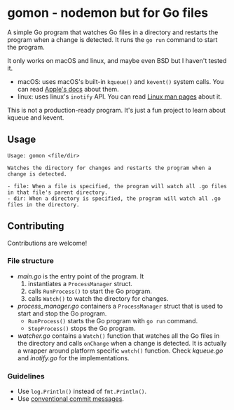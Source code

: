 # gomon - nodemon but for Go files

A simple Go program that watches Go files in a directory and restarts the program when a change is detected. It runs the `go run` command to start the program.

It only works on macOS and linux, and maybe even BSD but I haven't tested it.

- macOS: uses macOS's built-in `kqueue()` and `kevent()` system calls. You can read [Apple's docs](https://developer.apple.com/library/archive/documentation/System/Conceptual/ManPages_iPhoneOS/man2/kqueue.2.html) about them.
- linux: uses linux's `inotify` API. You can read [Linux man pages](https://man7.org/linux/man-pages/man7/inotify.7.html) about it.

This is not a production-ready program. It's just a fun project to learn about kqueue and kevent.

## Usage

```
Usage: gomon <file/dir>

Watches the directory for changes and restarts the program when a change is detected.

- file: When a file is specified, the program will watch all .go files in that file's parent directory.
- dir: When a directory is specified, the program will watch all .go files in the directory.
```

## Contributing

Contributions are welcome!

### File structure

- _main.go_ is the entry point of the program. It
  1. instantiates a `ProcessManager` struct.
  2. calls `RunProcess()` to start the Go program.
  3. calls `Watch()` to watch the directory for changes.
- _process_manager.go_ containers a `ProcessManager` struct that is used to start and stop the Go program.
  - `RunProcess()` starts the Go program with `go run` command.
  - `StopProcess()` stops the Go program.
- _watcher.go_ contains a `Watch()` function that watches all the Go files in the directory and calls `onChange` when a change is detected. It is actually a wrapper around platform specific `watch()` function. Check _kqueue.go_ and _inotify.go_ for the implementations.

### Guidelines

- Use `log.Println()` instead of `fmt.Println()`.
- Use [conventional commit messages](https://www.conventionalcommits.org/).
